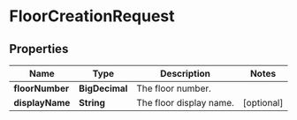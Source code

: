

# FloorCreationRequest


## Properties

| Name | Type | Description | Notes |
|------------ | ------------- | ------------- | -------------|
|**floorNumber** | **BigDecimal** | The floor number. |  |
|**displayName** | **String** | The floor display name. |  [optional] |



